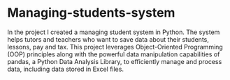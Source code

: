 # Managing-students-system
In the project I created a managing student system in Python.
The system helps tutors and teachers who want to save data about their students, lessons, pay and tax.
This project leverages Object-Oriented Programming (OOP) principles along with the powerful data manipulation capabilities of pandas, a Python Data Analysis Library, to efficiently manage and process data, including data stored in Excel files.
